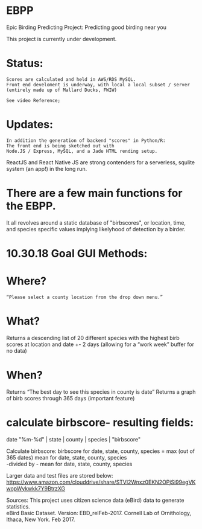 # EBPP

Epic Birding Predicting Project: Predicting good birding near you

This project is currently under development.  

# Status:
    Scores are calculated and held in AWS/RDS MySQL.  
    Front end develoment is underway, with local a local subset / server 
    (entirely made up of Mallard Ducks, FWIW)
    
    See video Reference; 
    
# Updates:
    In addition the generation of backend "scores" in Python/R:
    The front end is being sketched out with 
    Node.JS / Express, MySQL, and a Jade HTML rending setup. 
    
ReactJS and React Native JS are strong contenders for a serverless, squlite system (an app!) in the long run. 

# There are a few main functions for the EBPP.  

It all revolves around a static database of "birbscores", or location, time, and species specific values implying likelyhood of detection by a birder.  

# 10.30.18 Goal GUI Methods:

#  Where?
    “Please select a county location from the drop down menu.”


#  What?

Returns a descending list of 20 different species with the highest birb scores at location and date +- 2 days (allowing for a “work week” buffer for no data)


# When?

Returns “The best day to see this species in county is date”
Returns a graph of birb scores through 365 days (important feature)

# calculate birbscore- resulting fields:
  date "%m-%d" | state | county | species | "birbscore"

  Calculate birbscore:
  birbscore for date, state, county, species =
  max (out of 365 dates) mean for date, state, county, species  
    -divided by -
  mean for date, state, county, species


Larger data and test files are stored below:
https://www.amazon.com/clouddrive/share/STVl2Wnxz0EKN2OPjSi99egVKwopWykwkk7Y9BtrzXG

Sources:
This project uses citizen science data (eBird) data to generate statistics.  
eBird Basic Dataset. Version: EBD_relFeb-2017. Cornell Lab of Ornithology, Ithaca, New York. Feb 2017.
